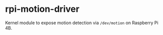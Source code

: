 # rpi-motion-driver

Kernel module to expose motion detection via `/dev/motion` on Raspberry Pi 4B.
